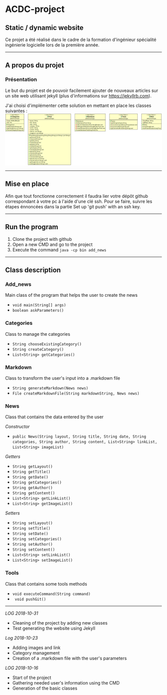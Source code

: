 # ACDC-project

## Static / dynamic website

Ce projet a été réalisé dans le cadre de la formation d'ingénieur spécialité ingénierie logicielle lors de la première année.

***
## A propos du projet
### Présentation
Le but du projet est de pouvoir facilement ajouter de nouveaux articles sur un site web utilisant jekyll (plus d'informations sur https://jekyllrb.com).

J'ai choisi d'implémenter cette solution en mettant en place les classes suivantes :
![Diagramme_de_classe](./ClassDiagram.png)
***
## Mise en place
Afin que tout fonctionne correctement il faudra lier votre dépôt github correspondant à votre pc à l'aide d'une clé ssh. Pour se faire, suivre les étapes énnoncées dans la partie Set up 'git push' with an ssh key.
***
## Run the program
1. Clone the project with github
2. Open a new CMD and go to the project
3. Execute the command `java -cp bin add_news`

***
## Class description
### Add_news
Main class of the program that helps the user to create the news
- `void main(String[] args)`
- `boolean askParameters()`

### Categories
Class to manage the categories
- `String chooseExistingCategory()`
- `String createCategory()`
- `List<String> getCategories()`

### Markdown
Class to transform the user's input into a .markdown file
- `String generateMarkdown(News news)`
- `File createMarkdownFile(String markdownString, News news)`

### News
Class that contains the data entered by the user

*Constructor*
- `public News(String layout, String title, String date, String categories, String author, String content, List<String> linkList, List<String> imageList)`

*Getters*
- `String getLayout()`
- `String getTitle()`
- `String getDate()`
- `String getCategories()`
- `String getAuthor()`
- `String getContent()`
- `List<String> getLinkList()`
- `List<String> getImageList()`

*Setters*
- `String setLayout()`
- `String setTitle()`
- `String setDate()`
- `String setCategories()`
- `String setAuthor()`
- `String setContent()`
- `List<String> setLinkList()`
- `List<String> setImageList()`

### Tools
Class that contains some tools methods
- `void executeCommand(String command)`
- ` void pushGit()`

***
*LOG 2018-10-31*
- Cleaning of the project by adding new classes
- Test generating the website using Jekyll

*Log 2018-10-23*
- Adding images and link
- Category management
- Creation of a .markdown file with the user's parameters

*LOG 2018-10-16*
- Start of the project
- Gathering needed user's information using the CMD
- Generation of the basic classes



    
    


